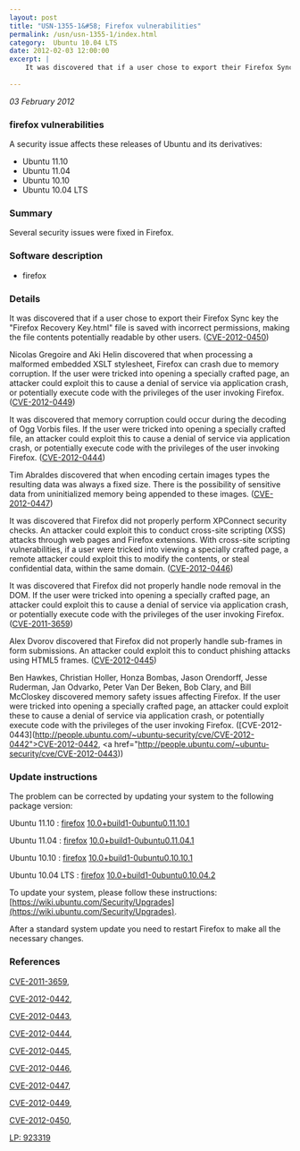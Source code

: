 ```yaml
---
layout: post
title: "USN-1355-1&#58; Firefox vulnerabilities"
permalink: /usn/usn-1355-1/index.html
category:  Ubuntu 10.04 LTS
date: 2012-02-03 12:00:00
excerpt: |
    It was discovered that if a user chose to export their Firefox Sync key the &quot;Firefox Recovery Key.html&quot; file is saved with incorrect permissions, making the file contents potentially readable by other users. ([CVE-2012-0450](http://people.ubuntu.com/~ubuntu-security/cve/CVE-2012-0450))
    
--- 
```

 
 

*03 February 2012*

### firefox vulnerabilities

A security issue affects these releases of Ubuntu and its derivatives:

* Ubuntu 11.10
* Ubuntu 11.04
* Ubuntu 10.10
* Ubuntu 10.04 LTS

### Summary

Several security issues were fixed in Firefox. 

### Software description

* firefox 

### Details

It was discovered that if a user chose to export their Firefox Sync key the &quot;Firefox Recovery Key.html&quot; file is saved with incorrect permissions, making the file contents potentially readable by other users. ([CVE-2012-0450](http://people.ubuntu.com/~ubuntu-security/cve/CVE-2012-0450))

Nicolas Gregoire and Aki Helin discovered that when processing a malformed embedded XSLT stylesheet, Firefox can crash due to memory corruption. If the user were tricked into opening a specially crafted page, an attacker could exploit this to cause a denial of service via application crash, or potentially execute code with the privileges of the user invoking Firefox. ([CVE-2012-0449](http://people.ubuntu.com/~ubuntu-security/cve/CVE-2012-0449))

It was discovered that memory corruption could occur during the decoding of Ogg Vorbis files. If the user were tricked into opening a specially crafted file, an attacker could exploit this to cause a denial of service via application crash, or potentially execute code with the privileges of the user invoking Firefox. ([CVE-2012-0444](http://people.ubuntu.com/~ubuntu-security/cve/CVE-2012-0444))

Tim Abraldes discovered that when encoding certain images types the resulting data was always a fixed size. There is the possibility of sensitive data from uninitialized memory being appended to these images. ([CVE-2012-0447](http://people.ubuntu.com/~ubuntu-security/cve/CVE-2012-0447))

It was discovered that Firefox did not properly perform XPConnect security checks. An attacker could exploit this to conduct cross-site scripting (XSS) attacks through web pages and Firefox extensions. With cross-site scripting vulnerabilities, if a user were tricked into viewing a specially crafted page, a remote attacker could exploit this to modify the contents, or steal confidential data, within the same domain. ([CVE-2012-0446](http://people.ubuntu.com/~ubuntu-security/cve/CVE-2012-0446))

It was discovered that Firefox did not properly handle node removal in the DOM. If the user were tricked into opening a specially crafted page, an attacker could exploit this to cause a denial of service via application crash, or potentially execute code with the privileges of the user invoking Firefox. ([CVE-2011-3659](http://people.ubuntu.com/~ubuntu-security/cve/CVE-2011-3659))

Alex Dvorov discovered that Firefox did not properly handle sub-frames in form submissions. An attacker could exploit this to conduct phishing attacks using HTML5 frames. ([CVE-2012-0445](http://people.ubuntu.com/~ubuntu-security/cve/CVE-2012-0445))

Ben Hawkes, Christian Holler, Honza Bombas, Jason Orendorff, Jesse Ruderman, Jan Odvarko, Peter Van Der Beken, Bob Clary, and Bill McCloskey discovered memory safety issues affecting Firefox. If the user were tricked into opening a specially crafted page, an attacker could exploit these to cause a denial of service via application crash, or potentially execute code with the privileges of the user invoking Firefox. ([CVE-2012-0443](http://people.ubuntu.com/~ubuntu-security/cve/CVE-2012-0442">CVE-2012-0442</a>, <a href="http://people.ubuntu.com/~ubuntu-security/cve/CVE-2012-0443)) 

### Update instructions

The problem can be corrected by updating your system to the following package version:

Ubuntu 11.10
 : [firefox](https://launchpad.net/ubuntu/+source/firefox) <span> [10.0+build1-0ubuntu0.11.10.1](https://launchpad.net/ubuntu/+source/firefox/10.0+build1-0ubuntu0.11.10.1) </span> 

Ubuntu 11.04
 : [firefox](https://launchpad.net/ubuntu/+source/firefox) <span> [10.0+build1-0ubuntu0.11.04.1](https://launchpad.net/ubuntu/+source/firefox/10.0+build1-0ubuntu0.11.04.1) </span> 

Ubuntu 10.10
 : [firefox](https://launchpad.net/ubuntu/+source/firefox) <span> [10.0+build1-0ubuntu0.10.10.1](https://launchpad.net/ubuntu/+source/firefox/10.0+build1-0ubuntu0.10.10.1) </span> 

Ubuntu 10.04 LTS
 : [firefox](https://launchpad.net/ubuntu/+source/firefox) <span> [10.0+build1-0ubuntu0.10.04.2](https://launchpad.net/ubuntu/+source/firefox/10.0+build1-0ubuntu0.10.04.2) </span> 

To update your system, please follow these instructions: [https://wiki.ubuntu.com/Security/Upgrades](https://wiki.ubuntu.com/Security/Upgrades).

After a standard system update you need to restart Firefox to make all the necessary changes. 

### References

 
 [CVE-2011-3659](http://people.ubuntu.com/~ubuntu-security/cve/CVE-2011-3659), 

 [CVE-2012-0442](http://people.ubuntu.com/~ubuntu-security/cve/CVE-2012-0442), 

 [CVE-2012-0443](http://people.ubuntu.com/~ubuntu-security/cve/CVE-2012-0443), 

 [CVE-2012-0444](http://people.ubuntu.com/~ubuntu-security/cve/CVE-2012-0444), 

 [CVE-2012-0445](http://people.ubuntu.com/~ubuntu-security/cve/CVE-2012-0445), 

 [CVE-2012-0446](http://people.ubuntu.com/~ubuntu-security/cve/CVE-2012-0446), 

 [CVE-2012-0447](http://people.ubuntu.com/~ubuntu-security/cve/CVE-2012-0447), 

 [CVE-2012-0449](http://people.ubuntu.com/~ubuntu-security/cve/CVE-2012-0449), 

 [CVE-2012-0450](http://people.ubuntu.com/~ubuntu-security/cve/CVE-2012-0450), 

 [LP: 923319](https://launchpad.net/bugs/923319)
 

